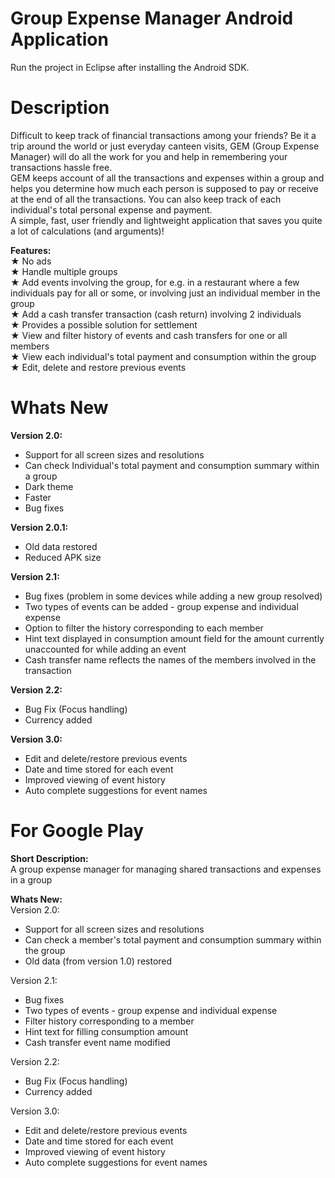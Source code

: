 Group Expense Manager Android Application
=========================================
Run the project in Eclipse after installing the Android SDK.

Description
============
Difficult to keep track of financial transactions among your friends? Be it a trip around the world or just everyday canteen visits, GEM (Group Expense Manager) will do all the work for you and help in remembering your transactions hassle free.  
GEM keeps account of all the transactions and expenses within a group and helps you determine how much each person is supposed to pay or receive at the end of all the transactions. You can also keep track of each individual's total personal expense and payment.  
A simple, fast, user friendly and lightweight application that saves you quite a lot of calculations (and arguments)!

<b>Features:</b>  
★ No ads  
★ Handle multiple groups  
★ Add events involving the group, for e.g. in a restaurant where a few individuals pay for all or some, or involving just an individual member in the group  
★ Add a cash transfer transaction (cash return) involving 2 individuals  
★ Provides a possible solution for settlement  
★ View and filter history of events and cash transfers for one or all members  
★ View each individual's total payment and consumption within the group  
★ Edit, delete and restore previous events

Whats New
==========
<b>Version 2.0:</b>  
- Support for all screen sizes and resolutions  
- Can check Individual's total payment and consumption summary within a group  
- Dark theme  
- Faster  
- Bug fixes

<b>Version 2.0.1:</b>
- Old data restored
- Reduced APK size

<b>Version 2.1:</b>  
- Bug fixes (problem in some devices while adding a new group resolved)
- Two types of events can be added - group expense and individual expense
- Option to filter the history corresponding to each member
- Hint text displayed in consumption amount field for the amount currently unaccounted for while adding an event
- Cash transfer name reflects the names of the members involved in the transaction

<b>Version 2.2:</b>  
- Bug Fix (Focus handling)
- Currency added

<b>Version 3.0:</b>  
- Edit and delete/restore previous events
- Date and time stored for each event
- Improved viewing of event history
- Auto complete suggestions for event names

For Google Play
================
<b>Short Description:</b>  
A group expense manager for managing shared transactions and expenses in a group

<b>Whats New:</b>  
Version 2.0:
- Support for all screen sizes and resolutions
- Can check a member's total payment and consumption summary within the group
- Old data (from version 1.0) restored

Version 2.1:
- Bug fixes
- Two types of events - group expense and individual expense
- Filter history corresponding to a member
- Hint text for filling consumption amount
- Cash transfer event name modified

Version 2.2:
- Bug Fix (Focus handling)
- Currency added

Version 3.0:
- Edit and delete/restore previous events
- Date and time stored for each event
- Improved viewing of event history
- Auto complete suggestions for event names
